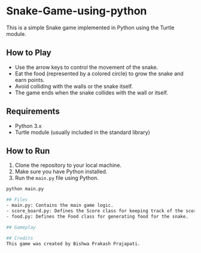 # Snake-Game-using-python

This is a simple Snake game implemented in Python using the Turtle module.

## How to Play

- Use the arrow keys to control the movement of the snake.
- Eat the food (represented by a colored circle) to grow the snake and earn points.
- Avoid colliding with the walls or the snake itself.
- The game ends when the snake collides with the wall or itself.

## Requirements

- Python 3.x
- Turtle module (usually included in the standard library)

## How to Run

1. Clone the repository to your local machine.
2. Make sure you have Python installed.
3. Run the `main.py` file using Python.

```bash
python main.py

## Files
- main.py: Contains the main game logic.
- score_board.py: Defines the Score class for keeping track of the score.
- food.py: Defines the Food class for generating food for the snake.

## Gameplay

## Credits
This game was created by Bishwa Prakash Prajapati.
